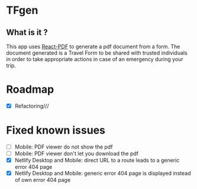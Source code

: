 # TFgen

## What is it ?
This app uses [React-PDF](https://react-pdf.org/) to generate a pdf document from a form.
The document generated is a Travel Form to be shared with trusted individuals in order to take appropriate actions in case of an emergency during your trip.

# Roadmap
- [x] Refactoring///

# Fixed known issues
- [ ] Mobile: PDF viewer do not show the pdf
- [ ] Mobile: PDF viewer don't let you download the pdf
- [x] Netlify Desktop and Mobile: direct URL to a route leads to a generic error 404 page
- [x] Netlify Desktop and Mobile: generic error 404 page is displayed instead of own error 404 page
